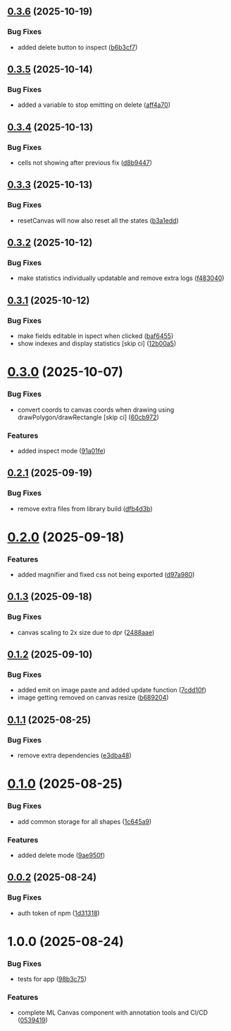 ## [0.3.6](https://github.com/m-mutti/ml-canvas/compare/v0.3.5...v0.3.6) (2025-10-19)


### Bug Fixes

* added delete button to inspect ([b6b3cf7](https://github.com/m-mutti/ml-canvas/commit/b6b3cf7d5128f123b0dac4e4fd80d5daf18a5ee4))

## [0.3.5](https://github.com/m-mutti/ml-canvas/compare/v0.3.4...v0.3.5) (2025-10-14)


### Bug Fixes

* added a variable to stop emitting on delete ([aff4a70](https://github.com/m-mutti/ml-canvas/commit/aff4a70ff4e3e6a41fbe9f192a530ba45ed2fd33))

## [0.3.4](https://github.com/m-mutti/ml-canvas/compare/v0.3.3...v0.3.4) (2025-10-13)


### Bug Fixes

* cells not showing after previous fix ([d8b9447](https://github.com/m-mutti/ml-canvas/commit/d8b9447cd502813ea995037369b60aaa24d4325f))

## [0.3.3](https://github.com/m-mutti/ml-canvas/compare/v0.3.2...v0.3.3) (2025-10-13)


### Bug Fixes

* resetCanvas will now also reset all the states ([b3a1edd](https://github.com/m-mutti/ml-canvas/commit/b3a1edd4166fa84a0acbcfab3ed37899adccc529))

## [0.3.2](https://github.com/m-mutti/ml-canvas/compare/v0.3.1...v0.3.2) (2025-10-12)


### Bug Fixes

* make statistics individually updatable and remove extra logs ([f483040](https://github.com/m-mutti/ml-canvas/commit/f483040b1a60209e567ff9456f16ec4869d2f260))

## [0.3.1](https://github.com/m-mutti/ml-canvas/compare/v0.3.0...v0.3.1) (2025-10-12)


### Bug Fixes

* make fields editable in ispect when clicked ([baf6455](https://github.com/m-mutti/ml-canvas/commit/baf64550b7c36558d1fda34bb7a59c189a830925))
* show indexes and display statistics [skip ci] ([12b00a5](https://github.com/m-mutti/ml-canvas/commit/12b00a548556cf7b8b461226f44c1b5fb29fa208))

# [0.3.0](https://github.com/m-mutti/ml-canvas/compare/v0.2.1...v0.3.0) (2025-10-07)


### Bug Fixes

* convert coords to canvas coords when drawing using drawPolygon/drawRectangle [skip ci] ([60cb972](https://github.com/m-mutti/ml-canvas/commit/60cb972e9475e268ccd8ce73aabfec0bd579b6cd))


### Features

* added inspect mode ([91a01fe](https://github.com/m-mutti/ml-canvas/commit/91a01feca4eaafff2f66a25e9460cc2cb33f84c9))

## [0.2.1](https://github.com/m-mutti/ml-canvas/compare/v0.2.0...v0.2.1) (2025-09-19)


### Bug Fixes

* remove extra files from library build ([dfb4d3b](https://github.com/m-mutti/ml-canvas/commit/dfb4d3b223241d729adfc05ec13a57b08c900a41))

# [0.2.0](https://github.com/m-mutti/ml-canvas/compare/v0.1.3...v0.2.0) (2025-09-18)


### Features

* added magnifier and fixed css not being exported ([d97a980](https://github.com/m-mutti/ml-canvas/commit/d97a9800c5b24bf305bb16946842e9ace21e49c6))

## [0.1.3](https://github.com/m-mutti/ml-canvas/compare/v0.1.2...v0.1.3) (2025-09-18)


### Bug Fixes

* canvas scaling to 2x size due to dpr ([2488aae](https://github.com/m-mutti/ml-canvas/commit/2488aaeb62ad0b419198decd9878d970a1539e46))

## [0.1.2](https://github.com/m-mutti/ml-canvas/compare/v0.1.1...v0.1.2) (2025-09-10)


### Bug Fixes

* added emit on image paste and added update function ([7cdd10f](https://github.com/m-mutti/ml-canvas/commit/7cdd10fbabb03db8f1ff8b215de2c568d05db860))
* image getting removed on canvas resize ([b689204](https://github.com/m-mutti/ml-canvas/commit/b689204b50440d5a7da9ba90a3a0759da6cb3373))

## [0.1.1](https://github.com/m-mutti/ml-canvas/compare/v0.1.0...v0.1.1) (2025-08-25)


### Bug Fixes

* remove extra dependencies ([e3dba48](https://github.com/m-mutti/ml-canvas/commit/e3dba4886ab0cdc722f28c34e4fa5fdfa4c392b9))

# [0.1.0](https://github.com/m-mutti/ml-canvas/compare/v0.0.2...v0.1.0) (2025-08-25)


### Bug Fixes

* add common storage for all shapes ([1c645a9](https://github.com/m-mutti/ml-canvas/commit/1c645a957125a1ced59bbbc3690cad4c11aa3b7b))


### Features

* added delete mode ([9ae950f](https://github.com/m-mutti/ml-canvas/commit/9ae950f11fa98ba96f410a6418550e0be78d636d))

## [0.0.2](https://github.com/m-mutti/ml-canvas/compare/v0.0.1...v0.0.2) (2025-08-24)


### Bug Fixes

* auth token of npm ([1d31318](https://github.com/m-mutti/ml-canvas/commit/1d31318e1ada6f285a1087f65b17080d872f586d))

# 1.0.0 (2025-08-24)


### Bug Fixes

* tests for app ([98b3c75](https://github.com/m-mutti/ml-canvas/commit/98b3c7575977e30e6b81910c4cf81caa5828791d))


### Features

* complete ML Canvas component with annotation tools and CI/CD ([0539419](https://github.com/m-mutti/ml-canvas/commit/0539419a8a415ab57b028e0c1f90aff7547b93f7))
